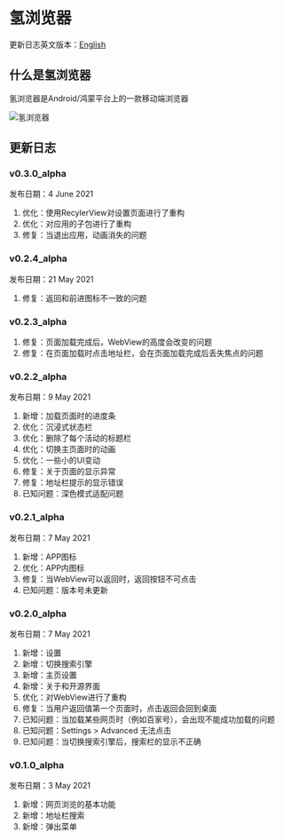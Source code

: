 # 氢浏览器

更新日志英文版本：[English](https://github.com/lzh7522/Hydrogen-Browser/blob/master/README.md)

## 什么是氢浏览器

氢浏览器是Android/鸿蒙平台上的一款移动端浏览器

![氢浏览器](https://user-images.githubusercontent.com/31238371/120841262-ddffd380-c59d-11eb-87d1-557b553ce5a5.png)

## 更新日志

### v0.3.0_alpha
发布日期：4 June 2021
1. 优化：使用RecylerView对设置页面进行了重构
2. 优化：对应用的子包进行了重构
3. 修复：当退出应用，动画消失的问题

### v0.2.4_alpha
发布日期：21 May 2021
1. 修复：返回和前进图标不一致的问题

### v0.2.3_alpha
1. 修复：页面加载完成后，WebView的高度会改变的问题
2. 修复：在页面加载时点击地址栏，会在页面加载完成后丢失焦点的问题

### v0.2.2_alpha
发布日期：9 May 2021
1. 新增：加载页面时的进度条
2. 优化：沉浸式状态栏
3. 优化：删除了每个活动的标题栏
4. 优化：切换主页面时的动画
5. 优化：一些小的UI变动
6. 修复：关于页面的显示异常
7. 修复：地址栏提示的显示错误
8. 已知问题：深色模式适配问题

### v0.2.1_alpha
发布日期：7 May 2021
1. 新增：APP图标
2. 优化：APP内图标
3. 修复：当WebView可以返回时，返回按钮不可点击
4. 已知问题：版本号未更新

### v0.2.0_alpha
发布日期：7 May 2021
1. 新增：设置
2. 新增：切换搜索引擎
3. 新增：主页设置
4. 新增：关于和开源界面
5. 优化：对WebView进行了重构
6. 修复：当用户返回值第一个页面时，点击返回会回到桌面
7. 已知问题：当加载某些网页时（例如百家号），会出现不能成功加载的问题
8. 已知问题：Settings > Advanced 无法点击
9. 已知问题：当切换搜索引擎后，搜索栏的显示不正确

### v0.1.0_alpha
发布日期：3 May 2021
1. 新增：网页浏览的基本功能
2. 新增：地址栏搜索
3. 新增：弹出菜单
